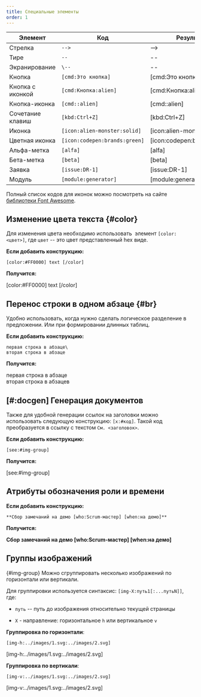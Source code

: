 ```yaml
---
title: Специальные элементы
order: 1
---
```


| Элемент          | Код                           | Результат                   |
| ---------------- | ----------------------------- | --------------------------- |
| Стрелка          | `-->`                         | -->                         |
| Тире             | `--`                          | --                          |
| Экранирование    | `\--`                         | \--                         |
| Кнопка           | `[cmd:Это кнопка]`            | [cmd:Это кнопка]            |
| Кнопка с иконкой | `[cmd:Кнопка:alien]`          | [cmd:Кнопка:alien]          |
| Кнопка-иконка    | `[cmd::alien]`                | [cmd::alien]                |
| Сочетание клавиш | `[kbd:Ctrl+Z]`                | [kbd:Ctrl+Z]                |
| Иконка           | `[icon:alien-monster:solid]`  | [icon:alien-monster:solid]  |
| Цветная иконка   | `[icon:codepen:brands:green]` | [icon:codepen:brands:green] |
| Альфа-метка      | `[alfa]`                      | [alfa]                      |
| Бета-метка       | `[beta]`                      | [beta]                      |
| Заявка           | `[issue:DR-1]`                | [issue:DR-1]                |
| Модуль           | `[module:generator]`          | [module:generator]          |


Полный список кодов для иконок можно посмотреть на сайте [библиотеки Font Awesome](https://fontawesome.com/v6.0/icons?s=light).

## Изменение цвета текста {#color}

Для изменения цвета необходимо использовать  элемент `[color:<цвет>]`, где `цвет` -- это цвет представленный hex виде.

**Если добавить конструкцию:**

`[color:#FF0000] text [/color]`

**Получится:**

[color:#FF0000] text [/color]

## Перенос строки в одном абзаце {#br}

Удобно использовать, когда нужно сделать логическое разделение в предложении. Или при формировании длинных таблиц.

**Если добавить конструкцию:**

```
первая строка в абзаце\
вторая строка в абзаце
```
**Получится:**

первая строка в абзаце\
вторая строка в абзацев


## [#:docgen] Генерация документов

Также для удобной генерации ссылок на заголовки можно использовать следующую конструкцию: `[x:#код]`. Такой код преобразуется в ссылку с текстом `См. <заголовок>`.

**Если добавить конструкцию:**

`[see:#img-group]`

**Получится:**

[see:#img-group]

## Атрибуты обозначения роли и времени

**Если добавить конструкцию:**

`**Сбор замечаний на демо [who:Scrum-мастер] [when:на демо]**`

**Получится:**

**Сбор замечаний на демо [who:Scrum-мастер] [when:на демо]**


## Группы изображений

{#img-group} Можно сгруппировать несколько изображений по горизонтали или вертикали.

Для группировки используется синтаксис: `[img-X:путь1[:...путьN]]`, где:

-   `путь` -- путь до изображения относительно текущей страницы

-   `X` - направление: горизонтальное `h` или вертикальное `v`


**Группировка по горизонтали**:

`[img-h:../images/1.svg:../images/2.svg]`

[img-h:../images/1.svg:../images/2.svg]

**Группировка по вертикали**:

`[img-v:../images/1.svg:../images/2.svg]`

[img-v:../images/1.svg:../images/2.svg]
